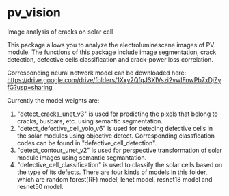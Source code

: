 # pv_vision
 Image analysis of cracks on solar cell

This package allows you to analyze the electroluminescene images of PV module. The functions of this package include image segmentation, crack detection, defective cells classification and crack-power loss correlation. 

Corresponding neural network model can be downloaded here: 
https://drive.google.com/drive/folders/1Xxy2QfqJSXIVszi2vwIFnwPb7xDjZyfG?usp=sharing

Currently the model weights are: 
1. "detect_cracks_unet_v3" is used for predicting the pixels that belong to cracks, busbars, etc. using semantic segmentation.
2. "detect_defective_cell_yolo_v6" is used for detecing defective cells in the solar modules using objective detect. Corresponding classfication codes can be found in "defective_cell_detection".
3. "detect_contour_unet_v2" is used for perspective transformation of solar module images using semantic segmantation.
4. "defective_cell_classification" is used to classify the solar cells based on the type of its defects. There are four kinds of models in this folder, which are random forest(RF) model, lenet model, resnet18 model and resnet50 model.